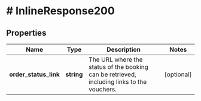 # # InlineResponse200

## Properties

Name | Type | Description | Notes
------------ | ------------- | ------------- | -------------
**order_status_link** | **string** | The URL where the status of the booking can be retrieved, including links to the vouchers. | [optional] 




